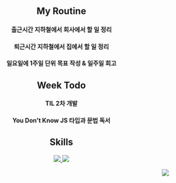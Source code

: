 <h2 align="center"> My Routine</h2>

<h4 align="center">출근시간 지하철에서 회사에서 할 일 정리</h4>
<h4 align="center">퇴근시간 지하철에서 집에서 할 일 정리</h4>
<h4 align="center">일요일에 1주일 단위 목표 작성 & 일주일 회고</h4>  


<h2 align="center">Week Todo</h2>

<h4 align="center">TIL 2차 개발</h4>
<h4 align="center">You Don't Know JS 타입과 문법 독서</h4>


<h2 align="center">Skills</h2>

<p align="center">  
  <a href="https://solved.ac/minseok0917">
    <img src="http://mazassumnida.wtf/api/v2/generate_badge?boj=minseok0917" />
  </a>
  <a href="https://github.com/Minseok0917">
    <img src="https://github-readme-stats.vercel.app/api/top-langs/?username=Minseok0917&layout=compact&theme=prussian" />
  </a>
</p>

<p align="right">
  <a href="https://hits.seeyoufarm.com"><img src="https://hits.seeyoufarm.com/api/count/incr/badge.svg?url=https%3A%2F%2Fgithub.com%2FMinseok0917&count_bg=%2379C83D&title_bg=%23555555&icon=&icon_color=%23E7E7E7&title=hits&edge_flat=false"/></a>
</p>
